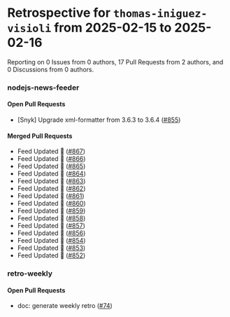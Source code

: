 # Retrospective for `thomas-iniguez-visioli` from 2025-02-15 to 2025-02-16

Reporting on 0 Issues from 0 authors, 17 Pull Requests from 2 authors, and 0 Discussions from 0 authors.


### nodejs-news-feeder

#### Open Pull Requests

- [Snyk] Upgrade xml-formatter from 3.6.3 to 3.6.4 ([#855](https://github.com/thomas-iniguez-visioli/nodejs-news-feeder/pull/855))

#### Merged Pull Requests

- Feed Updated 🍿 ([#867](https://github.com/thomas-iniguez-visioli/nodejs-news-feeder/pull/867))
- Feed Updated 🍿 ([#866](https://github.com/thomas-iniguez-visioli/nodejs-news-feeder/pull/866))
- Feed Updated 🍿 ([#865](https://github.com/thomas-iniguez-visioli/nodejs-news-feeder/pull/865))
- Feed Updated 🍿 ([#864](https://github.com/thomas-iniguez-visioli/nodejs-news-feeder/pull/864))
- Feed Updated 🍿 ([#863](https://github.com/thomas-iniguez-visioli/nodejs-news-feeder/pull/863))
- Feed Updated 🍿 ([#862](https://github.com/thomas-iniguez-visioli/nodejs-news-feeder/pull/862))
- Feed Updated 🍿 ([#861](https://github.com/thomas-iniguez-visioli/nodejs-news-feeder/pull/861))
- Feed Updated 🍿 ([#860](https://github.com/thomas-iniguez-visioli/nodejs-news-feeder/pull/860))
- Feed Updated 🍿 ([#859](https://github.com/thomas-iniguez-visioli/nodejs-news-feeder/pull/859))
- Feed Updated 🍿 ([#858](https://github.com/thomas-iniguez-visioli/nodejs-news-feeder/pull/858))
- Feed Updated 🍿 ([#857](https://github.com/thomas-iniguez-visioli/nodejs-news-feeder/pull/857))
- Feed Updated 🍿 ([#856](https://github.com/thomas-iniguez-visioli/nodejs-news-feeder/pull/856))
- Feed Updated 🍿 ([#854](https://github.com/thomas-iniguez-visioli/nodejs-news-feeder/pull/854))
- Feed Updated 🍿 ([#853](https://github.com/thomas-iniguez-visioli/nodejs-news-feeder/pull/853))
- Feed Updated 🍿 ([#852](https://github.com/thomas-iniguez-visioli/nodejs-news-feeder/pull/852))

### retro-weekly

#### Open Pull Requests

- doc: generate weekly retro ([#74](https://github.com/thomas-iniguez-visioli/retro-weekly/pull/74))